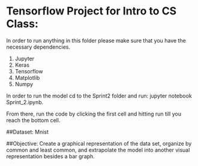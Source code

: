 # Tensorflow Project for Intro to CS Class:
In order to run anything in this folder please make sure that you have the necessary dependencies.

1. Jupyter
2. Keras
3. Tensorflow
4. Matplotlib
5. Numpy

In order to run the model cd to the Sprint2 folder and run: 
  jupyter notebook Sprint_2.ipynb.
  
From there, run the code by clicking the first cell and hitting run till you reach the bottom cell. 

##Dataset:
  Mnist
  
##Objective: 
  Create a graphical representation of the data set, organize by common and least common, and extrapolate the model into another visual representation besides a bar graph. 
